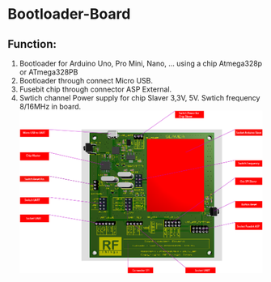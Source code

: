 # Bootloader-Board
## Function:
1. Bootloader for Arduino Uno, Pro Mini, Nano, ... using a chip Atmega328p or ATmega328PB
2. Bootloader through connect Micro USB.
3. Fusebit chip through connector ASP External.
4. Swtich channel Power supply for chip Slaver 3,3V, 5V. Swtich frequency 8/16MHz in board.
![Board](https://github.com/RFThings/Bootloader-Board/blob/master/images/bootloader_changer.png)
